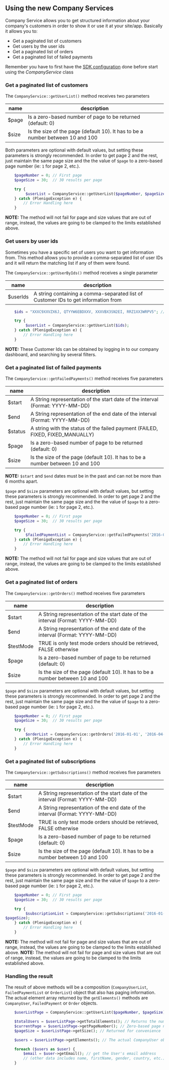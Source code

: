 ## Using the new Company Services

Company Service allows you to get structured information about your company's customers in order to show it or use it at your site/app. Basically it allows you to:

* Get a paginated list of customers
* Get users by the user ids
* Get a paginated list of orders
* Get a paginated list of failed payments

Remember you have to first have the [SDK configuration](https://github.com/plenigo/plenigo_php_sdk/wiki/Configuration) done before start using the _CompanyService_ class

### Get a paginated list of customers

The `CompanyService::getUserList()` method receives two parameters

| name        | description                                                                   |
| ----------- | ----------------------------------------------------------------------------- |
| $page       | Is a zero-based number of page to be returned (default: 0)                    |
| $size       | Is the size of the page (default 10). It has to be a number between 10 and 100|

Both parameters are optional with default values, but setting these parameters is strongly recommended. In order to get page 2 and the rest, just maintain the same page size and the the value of `$page` to a zero-based page number (ie: `1` for page 2, etc.).

```php
    $pageNumber = 0; // First page
    $pageSize = 30;  // 30 results per page

    try {
         $userList = CompanyService::getUserList($pageNumber, $pageSize);
    } catch (PlenigoException e) {
        // Error Handling here
    }
```

**NOTE:** The method will not fail for page and size values that are out of range, instead, the values are going to be clamped to the limits established above.

### Get users by user ids

Sometimes you have a specific set of users you want to get information from. This method allows you to provide a comma-separated list of user IDs and it will return the matching list if any of them were found.

The `CompanyService::getUserByIds()` method receives a single parameter

| name        | description                                                                        |
| ----------- | ---------------------------------------------------------------------------------- |
| $userIds    | A string containing a comma-separated list of Customer IDs to get information from |

```php
    $ids = "XXXC9XXVZX6J, QTYYW6EBDXXV, XXXVBX3SN2EI, RRZ1XX3WRPV5"; // Out special Customers

    try {
         $userList = CompanyService::getUserList($ids);
    } catch (PlenigoException e) {
        // Error Handling here
    }
```

**NOTE:** These Customer Ids can be obtained by logging in to our company dashboard, and searching by several filters.

### Get a paginated list of failed payments

The `CompanyService::getFailedPayments()` method receives five parameters

| name        | description                                                                    |
| ----------- | ------------------------------------------------------------------------------ |
| $start      | A String representation of the start date of the interval (Format: YYYY-MM-DD) |
| $end        | A String representation of the end date of the interval (Format: YYYY-MM-DD)   |
| $status     | A string with the status of the failed payment (FAILED, FIXED, FIXED_MANUALLY) |
| $page       | Is a zero-based number of page to be returned (default: 0)                     |
| $size       | Is the size of the page (default 10). It has to be a number between 10 and 100 |


**NOTE:** `$start` and `$end` dates must be in the past and can not be more than 6 months apart.

`$page` and `$size` parameters are optional with default values, but setting these parameters is strongly recommended. In order to get page 2 and the rest, just maintain the same page size and the the value of `$page` to a zero-based page number (ie: `1` for page 2, etc.).

```php
    $pageNumber = 0; // First page
    $pageSize = 30;  // 30 results per page

    try {
         $failedPaymentList = CompanyService::getFailedPayments('2016-01-01', '2016-04-01', 'FAILED', $pageNumber, $pageSize);
    } catch (PlenigoException e) {
        // Error Handling here
    }
```

**NOTE:** The method will not fail for page and size values that are out of range, instead, the values are going to be clamped to the limits established above.


### Get a paginated list of orders

The `CompanyService::getOrders()` method receives five parameters

| name        | description                                                                    |
| ----------- | ------------------------------------------------------------------------------ |
| $start      | A String representation of the start date of the interval (Format: YYYY-MM-DD) |
| $end        | A String representation of the end date of the interval (Format: YYYY-MM-DD)   |
| $testMode   | TRUE is only test mode orders should be retrieved, FALSE otherwise             |
| $page       | Is a zero-based number of page to be returned (default: 0)                     |
| $size       | Is the size of the page (default 10). It has to be a number between 10 and 100 |


`$page` and `$size` parameters are optional with default values, but setting these parameters is strongly recommended. In order to get page 2 and the rest, just maintain the same page size and the the value of `$page` to a zero-based page number (ie: `1` for page 2, etc.).

```php
    $pageNumber = 0; // First page
    $pageSize = 30;  // 30 results per page

    try {
         $orderList = CompanyService::getOrders('2016-01-01', '2016-04-01', FALSE, $pageNumber, $pageSize);
    } catch (PlenigoException e) {
        // Error Handling here
    }
```

### Get a paginated list of subscriptions

The `CompanyService::getSubscriptions()` method receives five parameters

| name        | description                                                                    |
| ----------- | ------------------------------------------------------------------------------ |
| $start      | A String representation of the start date of the interval (Format: YYYY-MM-DD) |
| $end        | A String representation of the end date of the interval (Format: YYYY-MM-DD)   |
| $testMode   | TRUE is only test mode orders should be retrieved, FALSE otherwise             |
| $page       | Is a zero-based number of page to be returned (default: 0)                     |
| $size       | Is the size of the page (default 10). It has to be a number between 10 and 100 |


`$page` and `$size` parameters are optional with default values, but setting these parameters is strongly recommended. In order to get page 2 and the rest, just maintain the same page size and the the value of `$page` to a zero-based page number (ie: `1` for page 2, etc.).

```php
    $pageNumber = 0; // First page
    $pageSize = 30;  // 30 results per page

    try {
         $subscriptionList = CompanyService::getSubscriptions('2016-01-01', '2016-04-01', FALSE, $pageNumber,
$pageSize);
    } catch (PlenigoException e) {
        // Error Handling here
    }
```

**NOTE:** The method will not fail for page and size values that are out of range, instead, the values are going to be clamped to the limits established above.
**NOTE:** The method will not fail for page and size values that are out of range, instead, the values are going to be clamped to the limits established above.

### Handling the result

The result of above methods will be a composition (`CompanyUserList`, `FailedPaymentList` or `OrderList`) object that also has paging information. The actual element array returned by the `getElements()` methods are `CompanyUser`, `FailedPayment` or `Order` objects.

```php
    $userListPage = CompanyService::getUserList($pageNumber, $pageSize); // from the sample avobe

    $totalUsers = $userListPage->getTotalElements(); // Returns the number of total users in the company (or in your id list)
    $currentPage = $userListPage->getPageNumber(); // Zero-based page number
    $pageSize = $userListPage->getSize(); // Returned for convenience

    $users = $userListPage->getElements(); // The actual CompanyUser objects

    foreach ($users as $user) {
        $email = $user->getEmail(); // get the User's email address
        // (other data includes name, firstName, gender, country, etc.)
    }
```
